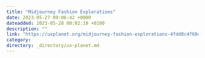 ```yaml
---
title: "Midjourney Fashion Explorations"
date: 2023-05-27 09:06:42 +0000
dateadded: 2023-05-28 00:02:10 +0100
description: ""
link: "https://uxplanet.org/midjourney-fashion-explorations-4fdd8c4f60c8?source=rss----819cc2aaeee0---4"
category:
directory: _directory/ux-planet.md
---
```

